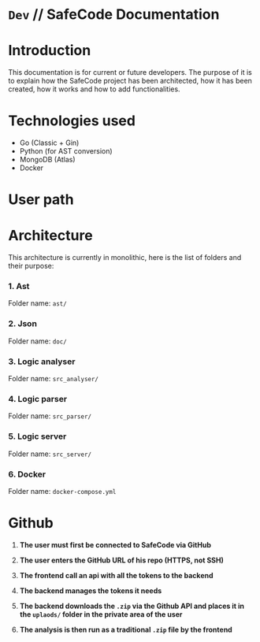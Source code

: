 # `Dev` // SafeCode Documentation

# Introduction
This documentation is for current or future developers. The purpose of it is to explain how the SafeCode project has been architected, how it has been created, how it works and how to add functionalities.

# Technologies used
- Go (Classic + Gin)
- Python (for AST conversion)
- MongoDB (Atlas)
- Docker

# User path


# Architecture
This architecture is currently in monolithic, here is the list of folders and their purpose:<br>


### 1. Ast
Folder name: `ast/`

### 2. Json
Folder name: `doc/`

### 3. Logic analyser
Folder name: `src_analyser/`

### 4. Logic parser
Folder name: `src_parser/`

### 5. Logic server
Folder name: `src_server/`

### 6. Docker
Folder name: `docker-compose.yml`

# Github
1. **The user must first be connected to SafeCode via GitHub**

2. **The user enters the GitHub URL of his repo (HTTPS, not SSH)**

3. **The frontend call an api with all the tokens to the backend**

4. **The backend manages the tokens it needs**

5. **The backend downloads the `.zip` via the Github API and places it in the `uplaods/` folder in the private area of the user**

6. **The analysis is then run as a traditional `.zip` file by the frontend**
